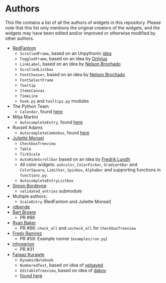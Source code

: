 # Authors
This file contains a list of all the authors of widgets in this repository. Please note that this list only mentions the original creators of the widgets, and the widgets may have been edited and/or improved or otherwise modified by other authors.

- [RedFantom](https://www.github.com/RedFantom)
  * `ScrolledFrame`, based on an Unpythonic [idea](http://tkinter.unpythonic.net/wiki/VerticalScrolledFrame)
  * `ToggledFrame`, based on an idea by [Onlyjus](http://stackoverflow.com/questions/13141259/expandable-and-contracting-frame-in-tkinter)
  * `LinkLabel`, based on an idea by [Nelson Brochado](https://www.github.com/nbro)
  * `ScrolledListbox`
  * `FontChooser`, based on an idea by [Nelson Brochado](https://www.github.com/nbro)
  * `FontSelectFrame`
  * `Tooltip`
  * `ItemsCanvas`
  * `TimeLine`
  * `hook.py` and `tooltips.py` modules
- The Python Team
  * `Calendar`, found [here](http://svn.python.org/projects/sandbox/trunk/ttk-gsoc/samples/ttkcalendar.py)
- Mitja Martini
  * `AutocompleteEntry`, found [here](https://mail.python.org/pipermail/tkinter-discuss/2012-January/003041.html)
- Russell Adams
  * `AutocompleteCombobox`, found [here](https://mail.python.org/pipermail/tkinter-discuss/2012-January/003041.html)
- [Juliette Monsel](https://www.github.com/j4321)
  * `CheckboxTreeview`
  * `Table`
  * `TickScale`
  * `AutoHideScrollbar` based on an idea by [Fredrik Lundh](effbot.org/zone/tkinter-autoscrollbar.htm)
  * All color widgets: `askcolor`, `ColorPicker`, `GradientBar` and `ColorSquare`, `LimitVar`, `Spinbox`, `AlphaBar` and supporting functions in `functions.py`.
  * `AutocompleteEntryListbox`
- [Simon Bordeyne](https://github.com/Dogeek)
  * `validated_entries` submodule
- Multiple authors:
  * `ScaleEntry` (RedFantom and Juliette Monsel)
- [rdbende](https://github.com/rdbende)
- [Bart Broere](https://github.com/bartbroere)
  * PR #86
- [Ryan Baker](https://github.com/ryanbaekr)
  * PR #96: `check_all` and `uncheck_all` for `CheckboxTreeview`
- [Fredy Ramirez](https://github.com/formateli)
  * PR #59: Example runner (`examples/run.py`) 
- [jnhyperion](https://github.com/jnhyperion)
  * PR #31
- [Faraaz Kurawle](https://github.com/kurawlefaraaz)
  * `DynamicNotebook`
  * `NumberedText`, based on idea of [yelsayed](https://stackoverflow.com/a/37087317/16187613)
  * `EditableTreeview`, based on idea of [dakov](https://stackoverflow.com/a/18815802/16187613)
  *  [found here](https://github.com/kurawlefaraaz/Tk-Themed-Utilities)
